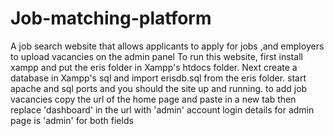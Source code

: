 # Job-matching-platform
A job search website that allows applicants to apply for jobs ,and employers to upload vacancies on the admin panel
To run this website, first install xampp and put the eris folder in Xampp's htdocs folder.
Next create a database in Xampp's sql and import erisdb.sql from the eris folder.
start apache and sql ports and you should the site up and running.
to add job vacancies copy the url of the home page and paste in a new tab then replace 'dashboard' in the url with 'admin'
account login details for admin page is 'admin' for both fields

